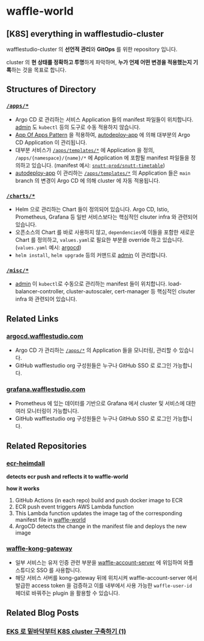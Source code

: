 # waffle-world
## [K8S] everything in wafflestudio-cluster

wafflestudio-cluster 의 **선언적 관리**와 **GitOps** 를 위한 repository 입니다.

cluster 의 **현 상태를 정확하고 투명**하게 파악하며, **누가 언제 어떤 변경을 적용했는지 기록**하는 것을 목표로 합니다.

## Structures of Directory
  ### [`/apps/*`](https://github.com/wafflestudio/waffle-world/tree/main/apps)
  - Argo CD 로 관리하는 서비스 Application 들의 manifest 파일들이 위치합니다. [admin](https://github.com/orgs/wafflestudio/teams/waffle-k8s-admin) 도 `kubectl` 등의 도구로 수동 적용하지 않습니다.
  - [App Of Apps Pattern](https://argo-cd.readthedocs.io/en/stable/operator-manual/cluster-bootstrapping/#app-of-apps-pattern) 을 적용하여, [autodeploy-app](https://github.com/wafflestudio/waffle-world/blob/main/apps/templates/autodeploy-app.yaml) 에 의해 대부분의 Argo CD Application 이 관리됩니다.
  - 대부분 서비스가 [`/apps/templates/*`](https://github.com/wafflestudio/waffle-world/tree/main/apps/templates) 에 Application 을 정의, `/apps/{namespace}/{name}/*` 에 Application 에 포함될 manifest 파일들을 정의하고 있습니다. (manifest 예시: [`snutt-prod/snutt-timetable`](https://github.com/wafflestudio/waffle-world/blob/main/apps/snutt-prod/snutt-timetable/snutt-timetable.yaml))
  - [autodeploy-app](https://github.com/wafflestudio/waffle-world/blob/main/apps/templates/autodeploy-app.yaml) 이 관리하는 [`/apps/templates/*`](https://github.com/wafflestudio/waffle-world/tree/main/apps/templates) 의 Application 들은 `main` branch 의 변경이 Argo CD 에 의해 cluster 에 자동 적용됩니다.

  ### [`/charts/*`](https://github.com/wafflestudio/waffle-world/tree/main/charts)
  - Helm 으로 관리하는 Chart 들이 정의되어 있습니다. Argo CD, Istio, Prometheus, Grafana 등 일반 서비스보다는 핵심적인 clsuter infra 와 관련되어 있습니다.
  - 오픈소스의 Chart 를 바로 사용하지 않고, `dependencies`에 이들을 포함한 새로운 Chart 를 정의하고, `values.yaml`로 필요한 부분을 override 하고 있습니다. (`values.yaml` 예시: [argocd](https://github.com/wafflestudio/waffle-world/blob/main/charts/argocd/values.yaml))
  - `helm install`, `helm upgrade` 등의 커맨드로 [admin](https://github.com/orgs/wafflestudio/teams/waffle-k8s-admin) 이 관리합니다.

  ### [`/misc/*`](https://github.com/wafflestudio/waffle-world/tree/main/misc)
  - [admin](https://github.com/orgs/wafflestudio/teams/waffle-k8s-admin) 이 `kubectl`로 수동으로 관리하는 manifest 들이 위치합니다. load-balancer-controller, cluster-autoscaler, cert-manager 등 핵심적인 clsuter infra 와 관련되어 있습니다.

## Related Links
  ### [argocd.wafflestudio.com](https://argocd.wafflestudio.com)
  - Argo CD 가 관리하는 [`/apps/*`](https://github.com/wafflestudio/waffle-world/tree/main/apps) 의 Application 들을 모니터링, 관리할 수 있습니다.
  - GitHub wafflestudio org 구성원들은 누구나 GitHub SSO 로 로그인 가능합니다.

  ### [grafana.wafflestudio.com](https://grafana.wafflestudio.com)
  - Prometheus 에 있는 데이터를 기반으로 Grafana 에서 cluster 및 서비스에 대한 여러 모니터링이 가능합니다.
  - GitHub wafflestudio org 구성원들은 누구나 GitHub SSO 로 로그인 가능합니다.

## Related Repositories
  ### [ecr-heimdall](https://github.com/wafflestudio/ecr-heimdall)
  **detects ecr push and reflects it to waffle-world**

  **how it works**
  1. GitHub Actions (in each repo) build and push docker image to ECR
  2. ECR push event triggers AWS Lambda function
  3. This Lambda function updates the image tag of the corresponding manifest file in [waffle-world](https://github.com/wafflestudio/waffle-world)
  4. ArgoCD detects the change in the manifest file and deploys the new image

  ### [waffle-kong-gateway](https://github.com/wafflestudio/waffle-kong-gateway)
  - 일부 서비스는 유저 인증 관련 부분을 [waffle-account-server](https://github.com/wafflestudio/waffle-account-server) 에 위임하여 와플스튜디오 SSO 를 사용합니다.
  - 해당 서비스 서버를 kong-gateway 뒤에 위치시켜 waffle-account-server 에서 발급한 access token 을 검증하고 이를 내부에서 사용 가능한 `waffle-user-id` 헤더로 바꿔주는 plugin 을 활용할 수 있습니다.

## Related Blog Posts
  ### [EKS 로 밑바닥부터 K8S cluster 구축하기 (1)](https://medium.com/wafflestudio/setup-k8s-cluster-with-aws-eks-in-snu-cse-dev-wafflestudio-1-91d620e66276)
